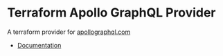 # Terraform Apollo GraphQL Provider

A terraform provider for [apollographql.com](https://apollographql.com)

* [Documentation](https://registry.terraform.io/providers/terraform-community-providers/apollographql/latest/docs)
